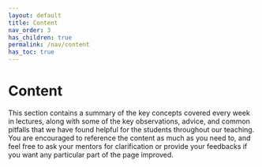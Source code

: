 ```yaml
---
layout: default
title: Content
nav_order: 3
has_children: true
permalink: /nav/content
has_toc: true
---
```


# Content

This section contains a summary of the key concepts covered every week in lectures, along
with some of the key observations, advice, and common pitfalls that we have found helpful
for the students throughout our teaching. You are encouraged to reference the content as 
much as you need to, and feel free to ask your mentors for clarification or provide your
feedbacks if you want any particular part of the page improved.

